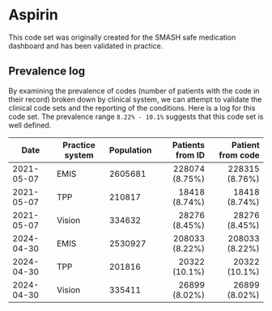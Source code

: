# Aspirin

This code set was originally created for the SMASH safe medication dashboard and has been validated in practice.

## Prevalence log

By examining the prevalence of codes (number of patients with the code in their record) broken down by clinical system, we can attempt to validate the clinical code sets and the reporting of the conditions. Here is a log for this code set. The prevalence range `8.22% - 10.1%` suggests that this code set is well defined.

| Date       | Practice system | Population | Patients from ID | Patient from code |
| ---------- | --------------- | ---------- | ---------------: | ----------------: |
| 2021-05-07 | EMIS            | 2605681    |   228074 (8.75%) |    228315 (8.76%) |
| 2021-05-07 | TPP             | 210817     |    18418 (8.74%) |     18418 (8.74%) |
| 2021-05-07 | Vision          | 334632     |    28276 (8.45%) |     28276 (8.45%) |
| 2024-04-30 | EMIS | 2530927 | 208033 (8.22%) | 208033 (8.22%) | 
| 2024-04-30 | TPP | 201816 | 20322 (10.1%) | 20322 (10.1%) | 
| 2024-04-30 | Vision | 335411 | 26899 (8.02%) | 26899 (8.02%) | 